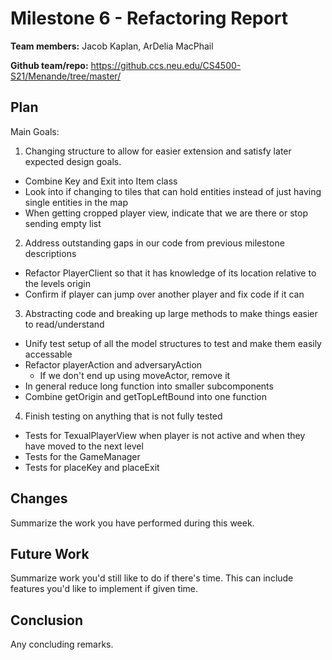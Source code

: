# Milestone 6 - Refactoring Report

**Team members:**
Jacob Kaplan, ArDelia MacPhail

**Github team/repo:**
https://github.ccs.neu.edu/CS4500-S21/Menande/tree/master/


## Plan
Main Goals:
1) Changing structure to allow for easier extension and satisfy later expected design goals.
* Combine Key and Exit into Item class
* Look into if changing to tiles that can hold entities instead of just having single entities in the map
* When getting cropped player view, indicate that we are there or stop sending empty list
2) Address outstanding gaps in our code from previous milestone descriptions
* Refactor PlayerClient so that it has knowledge of its location relative to the levels origin
* Confirm if player can jump over another player and fix code if it can
3) Abstracting code and breaking up large methods to make things easier to read/understand
* Unify test setup of all the model structures to test and make them easily accessable
* Refactor playerAction and adversaryAction
  * If we don't end up using moveActor, remove it
* In general reduce long function into smaller subcomponents
* Combine getOrigin and getTopLeftBound into one function
4) Finish testing on anything that is not fully tested
* Tests for TexualPlayerView when player is not active and when they have moved to the next level
* Tests for the GameManager
* Tests for placeKey and placeExit


## Changes

Summarize the work you have performed during this week.


## Future Work

Summarize work you'd still like to do if there's time. This can include features 
you'd like to implement if given time.


## Conclusion

Any concluding remarks.